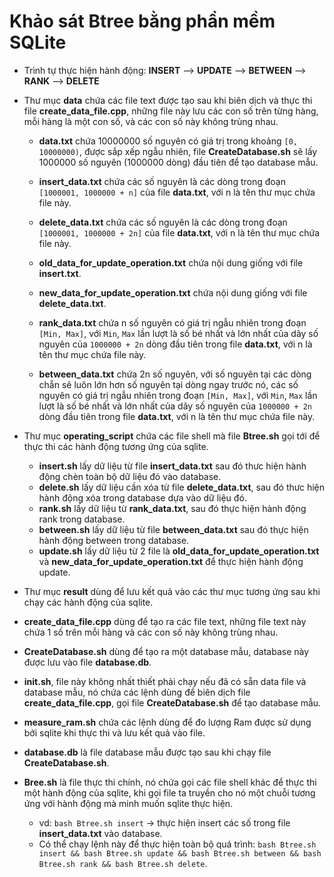 # Khảo sát Btree bằng phần mềm SQLite

- Trình tự thực hiện hành động: **INSERT** --> **UPDATE** --> **BETWEEN** --> **RANK** --> **DELETE**

- Thư mục **data** chứa các file text được tạo sau khi biên dịch và thực thi file **create_data_file.cpp**, những file này lưu các con số trên từng hàng, mỗi hàng là một con số, và các con số này không trùng nhau.
	+ **data.txt** chứa 10000000 số nguyên có giá trị trong khoảng ``[0, 10000000)``, được sắp xếp ngẫu nhiên, file **CreateDatabase.sh** sẽ lấy 1000000 số nguyên (1000000 dòng) đầu tiên để tạo database mẫu.

	+ **insert_data.txt** chứa các số nguyên là các dòng trong đoạn ``[1000001, 1000000 + n]`` của file **data.txt**, với n là tên thư mục chứa file này.

	+ **delete_data.txt** chứa các số nguyên là các dòng trong đoạn ```[1000001, 1000000 + 2n]``` của file **data.txt**, với n là tên thư mục chứa file này.

	+ **old_data_for_update_operation.txt** chứa nội dung giống với file **insert.txt**.
	+ **new_data_for_update_operation.txt** chứa nội dung giống với file **delete_data.txt**.
	+ **rank_data.txt** chứa n số nguyên có giá trị ngẫu nhiên trong đoạn ``[Min, Max]``, với ``Min``, ``Max`` lần lượt là số bé nhất và lớn nhất của dãy số nguyên của ``1000000 + 2n`` dòng đầu tiên trong file **data.txt**, với n là tên thư mục chứa file này.
	+ **between_data.txt** chứa 2n số nguyên, với số nguyên tại các dòng chẵn sẽ luôn lớn hơn số nguyên tại dòng ngay trước nó, các số nguyên có giá trị ngẫu nhiên trong đoạn ``[Min, Max]``, với ``Min``, ``Max`` lần lượt là số bé nhất và lớn nhất của dãy số nguyên của ``1000000 + 2n`` dòng đầu tiên trong file **data.txt**, với n là tên thư mục chứa file này.
	
- Thư mục **operating_script** chứa các file shell mà file **Btree.sh** gọi tới để thực thi các hành động tương ứng của sqlite.
	+ **insert.sh** lấy dữ liệu từ file **insert_data.txt** sau đó thưc hiện hành động chèn toàn bộ dữ liệu đó vào database.
	+ **delete.sh** lấy dữ liệu cần xóa từ file **delete_data.txt**, sau đó thưc hiện hành động xóa trong database dựa vào dữ liệu đó.
	+ **rank.sh** lấy dữ liệu từ **rank_data.txt**, sau đó thực hiện hành động rank trong database.
	+ **between.sh** lấy dữ liệu từ file **between_data.txt** sau đó thực hiện hành động between trong database.
	+ **update.sh** lấy dữ liệu từ 2 file là **old_data_for_update_operation.txt** và **new_data_for_update_operation.txt** để thực hiện hành động update.

- Thư mục **result** dùng để lưu kết quả vào các thư mục tương ứng sau khi chạy các hành động của sqlite. 
- **create_data_file.cpp** dùng để tạo ra các file text, những file text này chứa 1 số trên mỗi hàng và các con số này không trùng nhau.
- **CreateDatabase.sh** dùng để tạo ra một database mẫu, database này được lưu vào file **database.db**.
- **init.sh**, file này không nhất thiết phải chạy nếu đã có sẵn data file và database mẫu, nó chứa các lệnh dùng để biên dịch file **create_data_file.cpp**, gọi file **CreateDatabase.sh** để tạo database mẫu.
- **measure_ram.sh** chứa các lệnh dùng để đo lượng Ram được sử dụng bởi sqlite khi thực thi và lưu kết quả vào file.
- **database.db** là file database mẫu được tạo sau khi chạy file **CreateDatabase.sh**.
- **Bree.sh** là file thực thi chính, nó chứa gọi các file shell khác để thực thi một hành động của sqlite, khi gọi file ta truyền cho nó một chuỗi tương ứng với hành động mà minh muốn sqlite thực hiện.
	+ vd: ```bash Btree.sh insert``` -> thực hiện insert các số trong file **insert_data.txt** vào database.
	+ Có thể chạy lệnh này để thực hiện toàn bộ quá trình: ```bash Btree.sh insert && bash Btree.sh update && bash Btree.sh between && bash Btree.sh rank && bash Btree.sh delete```.
